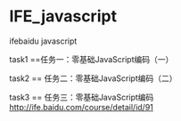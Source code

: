 # IFE_javascript
ifebaidu javascript

task1 ==任务一：零基础JavaScript编码（一）

task2 == 任务二：零基础JavaScript编码（二）

task3 == 任务三：零基础JavaScript编码 http://ife.baidu.com/course/detail/id/91
